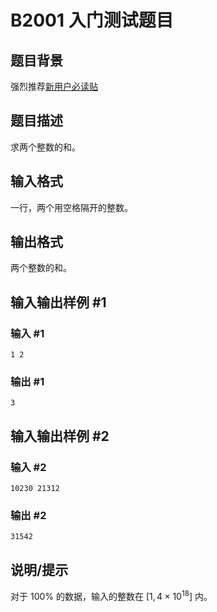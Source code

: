 # B2001 入门测试题目

## 题目背景

强烈推荐[新用户必读贴](/discuss/show/241461)

## 题目描述

求两个整数的和。

## 输入格式

一行，两个用空格隔开的整数。

## 输出格式

两个整数的和。

## 输入输出样例 #1

### 输入 #1

```
1 2
```

### 输出 #1

```
3
```

## 输入输出样例 #2

### 输入 #2

```
10230 21312
```

### 输出 #2

```
31542
```

## 说明/提示

对于 $100\%$ 的数据，输入的整数在 $[1, 4 \times {10}^{18}]$ 内。
